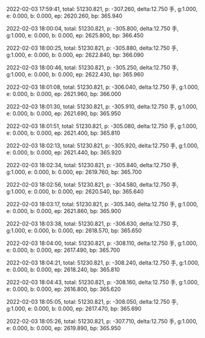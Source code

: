 2022-02-03 17:59:41, total: 51230.821, p: -307.260, delta:12.750 手, g:1.000, e: 0.000, b: 0.000, ep: 2620.260, bp: 365.940

2022-02-03 18:00:04, total: 51230.821, p: -305.800, delta:12.750 手, g:1.000, e: 0.000, b: 0.000, ep: 2625.800, bp: 366.450

2022-02-03 18:00:25, total: 51230.821, p: -305.880, delta:12.750 手, g:1.000, e: 0.000, b: 0.000, ep: 2622.840, bp: 366.090

2022-02-03 18:00:46, total: 51230.821, p: -305.250, delta:12.750 手, g:1.000, e: 0.000, b: 0.000, ep: 2622.430, bp: 365.960

2022-02-03 18:01:08, total: 51230.821, p: -306.040, delta:12.750 手, g:1.000, e: 0.000, b: 0.000, ep: 2621.960, bp: 366.000

2022-02-03 18:01:30, total: 51230.821, p: -305.910, delta:12.750 手, g:1.000, e: 0.000, b: 0.000, ep: 2621.690, bp: 365.950

2022-02-03 18:01:51, total: 51230.821, p: -305.080, delta:12.750 手, g:1.000, e: 0.000, b: 0.000, ep: 2621.400, bp: 365.810

2022-02-03 18:02:13, total: 51230.821, p: -305.920, delta:12.750 手, g:1.000, e: 0.000, b: 0.000, ep: 2621.440, bp: 365.920

2022-02-03 18:02:34, total: 51230.821, p: -305.840, delta:12.750 手, g:1.000, e: 0.000, b: 0.000, ep: 2619.760, bp: 365.700

2022-02-03 18:02:56, total: 51230.821, p: -304.580, delta:12.750 手, g:1.000, e: 0.000, b: 0.000, ep: 2620.540, bp: 365.640

2022-02-03 18:03:17, total: 51230.821, p: -305.340, delta:12.750 手, g:1.000, e: 0.000, b: 0.000, ep: 2621.860, bp: 365.900

2022-02-03 18:03:38, total: 51230.821, p: -306.630, delta:12.750 手, g:1.000, e: 0.000, b: 0.000, ep: 2618.570, bp: 365.650

2022-02-03 18:04:00, total: 51230.821, p: -308.110, delta:12.750 手, g:1.000, e: 0.000, b: 0.000, ep: 2617.490, bp: 365.700

2022-02-03 18:04:21, total: 51230.821, p: -308.240, delta:12.750 手, g:1.000, e: 0.000, b: 0.000, ep: 2618.240, bp: 365.810

2022-02-03 18:04:43, total: 51230.821, p: -308.160, delta:12.750 手, g:1.000, e: 0.000, b: 0.000, ep: 2616.800, bp: 365.620

2022-02-03 18:05:05, total: 51230.821, p: -308.050, delta:12.750 手, g:1.000, e: 0.000, b: 0.000, ep: 2617.470, bp: 365.690

2022-02-03 18:05:26, total: 51230.821, p: -307.710, delta:12.750 手, g:1.000, e: 0.000, b: 0.000, ep: 2619.890, bp: 365.950